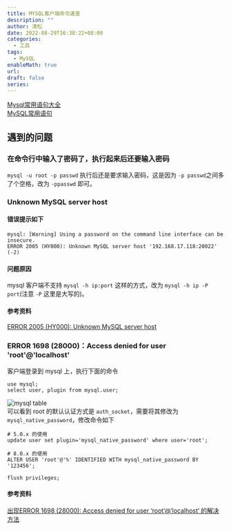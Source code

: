 ```yaml
---
title: MYSQL客户端命令速查
description: ""
author: 清松
date: 2022-08-29T16:38:22+08:00
categories:
  - 工具
tags:
  - MySQL
enableMath: true
url: 
draft: false
series:
---
```

[Mysql常用语句大全](https://zhuanlan.zhihu.com/p/91032512)  
[MySQL常用语句](https://blog.csdn.net/weixin_57109262/article/details/122368376)  
## 遇到的问题
### 在命令行中输入了密码了，执行起来后还要输入密码
`mysql -u root -p passwd` 执行后还是要求输入密码，这是因为 `-p passwd`之间多了个空格，改为 `-ppasswd` 即可。
### Unknown MySQL server host
#### 错误提示如下
```
mysql: [Warning] Using a password on the command line interface can be insecure.
ERROR 2005 (HY000): Unknown MySQL server host '192.168.17.118:20022' (-2)
```
#### 问题原因
mysql 客户端不支持 `mysql -h ip:port` 这样的方式，改为 `mysql -h ip -P port`(注意 `-P` 这里是大写的)。  
#### 参考资料
[ERROR 2005 (HY000): Unknown MySQL server host](https://blog.csdn.net/longxibendi/article/details/6456024)  

### ERROR 1698 (28000)：Access denied for user 'root'@'localhost'
客户端登录到 mysql 上，执行下面的命令
```
use mysql;
select user, plugin from mysql.user;
```
![mysql table]()  
可以看到 root 的默认认证方式是 `auth_socket`，需要将其修改为 `mysql_native_password`，修改命令如下
```
# 5.0.x 的使用
update user set plugin='mysql_native_password' where user='root';

# 8.0.x 的使用
ALTER USER 'root'@'%' IDENTIFIED WITH mysql_native_password BY '123456';

flush privileges;
```
#### 参考资料
[出现ERROR 1698 (28000): Access denied for user ‘root‘@‘localhost‘ 的解决方法](https://blog.csdn.net/weixin_47872288/article/details/122281840)
